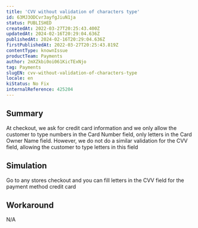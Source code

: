 ```yaml
---
title: 'CVV without validation of characters type'
id: 63MJ3ODCvr3ayfgJiuN1ja
status: PUBLISHED
createdAt: 2022-03-27T20:25:43.400Z
updatedAt: 2024-02-16T20:29:04.636Z
publishedAt: 2024-02-16T20:29:04.636Z
firstPublishedAt: 2022-03-27T20:25:43.819Z
contentType: knownIssue
productTeam: Payments
author: 2mXZkbi0oi061KicTExNjo
tag: Payments
slugEN: cvv-without-validation-of-characters-type
locale: en
kiStatus: No Fix
internalReference: 425204
---
```


## Summary


At checkout, we ask for credit card information and we only allow the customer to type numbers in the Card Number field, only letters in the Card Owner Name field. However, we do not do a similar validation for the CVV field, allowing the customer to type letters in this field



## Simulation


Go to any stores checkout  and you can fill letters in the CVV field for the payment method credit card



## Workaround


N/A

